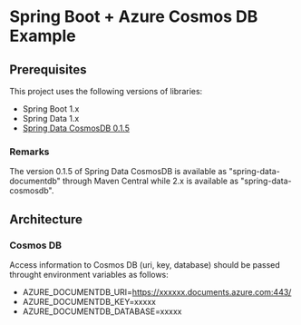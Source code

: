 # Spring Boot + Azure Cosmos DB Example
## Prerequisites
This project uses the following versions of libraries:
- Spring Boot 1.x
- Spring Data 1.x
- [Spring Data CosmosDB 0.1.5](https://github.com/Microsoft/spring-data-cosmosdb)

### Remarks
The version 0.1.5 of Spring Data CosmosDB is available as "spring-data-documentdb" through Maven Central
while 2.x is available as "spring-data-cosmosdb".

## Architecture
### Cosmos DB
Access information to Cosmos DB (uri, key, database) should be passed throught environment variables as follows:
- AZURE_DOCUMENTDB_URI=https://xxxxxx.documents.azure.com:443/
- AZURE_DOCUMENTDB_KEY=xxxxx
- AZURE_DOCUMENTDB_DATABASE=xxxxx

